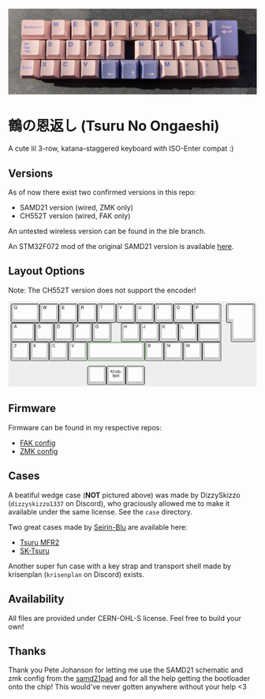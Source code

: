 ![tsuru](https://github.com/kilipan/tsuru/blob/main/img/tsuru_photo.jpg?raw=true)

# 鶴の恩返し (Tsuru No Ongaeshi)
A cute lil 3-row, katana-staggered keyboard with ISO-Enter compat :)

## Versions
As of now there exist two confirmed versions in this repo:
- SAMD21 version (wired, ZMK only)
- CH552T version (wired, FAK only)

An untested wireless version can be found in the ble branch.

An STM32F072 mod of the original SAMD21 version is available [here](https://github.com/calvin-mcd/tsuru-STM).

## Layout Options
Note: The CH552T version does not support the encoder!

![KLE](https://github.com/kilipan/tsuru/blob/main/img/tsuru_KLE.png?raw=true)

## Firmware
Firmware can be found in my respective repos:
- [FAK config](https://github.com/kilipan/fak-config/tree/main/keyboards/tsuru)
- [ZMK config](https://github.com/kilipan/zmk-config-tsuru)

## Cases
A beatiful wedge case (**NOT** pictured above) was made by DizzySkizzo (`dizzyskizzo1337` on Discord), who graciously allowed me to make it available under the same license. See the `case` directory.

Two great cases made by [Seirin-Blu](https://github.com/seirin-blu) are available here:
- [Tsuru MFR2](https://github.com/seirin-blu/Tsuru-MFR2)
- [SK-Tsuru](https://github.com/seirin-blu/SK-Tsuru)

Another super fun case with a key strap and transport shell made by krisenplan (`krisenplan` on Discord) exists.

## Availability
All files are provided under CERN-OHL-S license. Feel free to build your own!

## Thanks
Thank you Pete Johanson for letting me use the SAMD21 schematic and zmk config from the [samd21pad](https://github.com/petejohanson/samd21pad/) and for all the help getting the bootloader onto the chip!
This would've never gotten anywhere without your help <3
